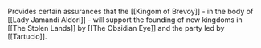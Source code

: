Provides certain assurances that the [[Kingom of Brevoy]] - in the body of [[Lady Jamandi Aldori]] - will support the founding of new kingdoms in [[The Stolen Lands]] by [[The Obsidian Eye]] and the party led by [[Tartucio]].